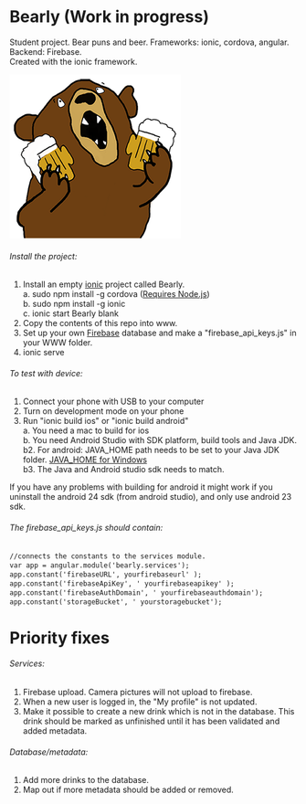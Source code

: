# Bearly (Work in progress)
Student project. Bear puns and beer. Frameworks: ionic, cordova, angular. Backend: Firebase.    
Created with the ionic framework.   

![alt tag](https://raw.githubusercontent.com/RonjaKnudtsen/Bearly/master/img/bearly-big.png)

###### Install the project:     
1. Install an empty [ionic](http://ionicframework.com/docs/guide/installation.html) project called Bearly.    
  a. sudo npm install -g cordova ([Requires Node.js](https://nodejs.org/en/))  
  b. sudo npm install -g ionic  
  c. ionic start Bearly blank  
2. Copy the contents of this repo into www.  
3. Set up your own [Firebase](https://www.firebase.com/) database and make a "firebase_api_keys.js" in your WWW folder.  
4. ionic serve  

###### To test with device:
1. Connect your phone with USB to your computer  
2. Turn on development mode on your phone  
3. Run "ionic build ios" or "ionic build android"  
  a. You need a mac to build for ios  
  b. You need Android Studio with SDK platform, build tools and Java JDK.  
  b2. For android: JAVA_HOME path needs to be set to your Java JDK folder.  [JAVA_HOME for Windows](https://confluence.atlassian.com/doc/setting-the-java_home-variable-in-windows-8895.html)  
  b3. The Java and Android studio sdk needs to match. 
  
If you have any problems with building for android it might work if you uninstall the android 24 sdk (from android studio), and only use android 23 sdk.
  
###### The firebase_api_keys.js should contain:  
```
//connects the constants to the services module.  
var app = angular.module('bearly.services');  
app.constant('firebaseURL', yourfirebaseurl' );  
app.constant('firebaseApiKey', ' yourfirebaseapikey' );  
app.constant('firebaseAuthDomain', ' yourfirebaseauthdomain');  
app.constant('storageBucket', ' yourstoragebucket');  
```

# Priority fixes
###### Services:
1. Firebase upload. Camera pictures will not upload to firebase.
2. When a new user is logged in, the "My profile" is not updated.
3. Make it possible to create a new drink which is not in the database. This drink should be marked as unfinished until it has been validated and added metadata.

###### Database/metadata:
1. Add more drinks to the database.
2. Map out if more metadata should be added or removed.



